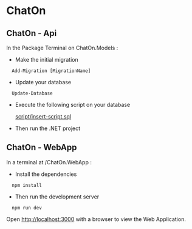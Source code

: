 # ChatOn

## ChatOn - Api

In the Package Terminal on ChatOn.Models :

- Make the initial migration

```
  Add-Migration [MigrationName]
```

- Update your database

```
  Update-Database
```

- Execute the following script on your database

  [script/insert-script.sql](scripts/database/insert-script.sql)

- Then run the .NET project

## ChatOn - WebApp

In a terminal at /ChatOn.WebApp :

- Install the dependencies

```
  npm install
```

- Then run the development server

```
  npm run dev
```

Open [http://localhost:3000](http://localhost:3000) with a browser to view the Web Application.
